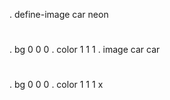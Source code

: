 . define-image car neon

#
. bg 0 0 0 
. color 1 1 1 
. image car
car 

#
. bg 0 0 0 
. color 1 1 1 
x
